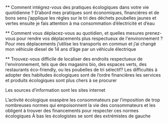 ** Comment intégrez-vous des pratiques écologiques dans votre vie quotidienne ?
D’abord mes pratiques sont économiques, financières et de bons sens j’applique les règles sur le tri des déchets poubelles jaunes et vertes ensuite je fais attention à ma consommation d’électricité et d’eau 

** Comment vous déplacez-vous au quotidien, et quelles mesures prenez-vous pour rendre vos déplacements plus respectueux de l'environnement ?
Pour mes déplacements j’utilise les transports en commun et j’ai changé mon véhicule diesel de 14 ans d’âge par un véhicule électrique 

** Trouvez-vous difficile de localiser des endroits respectueux de l'environnement, tels que des magasins bio, des espaces verts, des restaurants éco-friendly, ou les poubelles de tri sélectif?
Les difficultés à adopter des habitudes écologiques sont de l’ordre financières les services et produits écologiques sont plus chers à se procurer 


Les sources d’information sont les sites internet 


L’activité écologique exaspère les consommateurs par l’imposition de trop nombreuses normes qui empoisonnent la vie des consommateurs et les obligent à trouver des financements pour respecter ces normes écologiques 
À bas les écologistes se sont des extrémistes de gauche 

